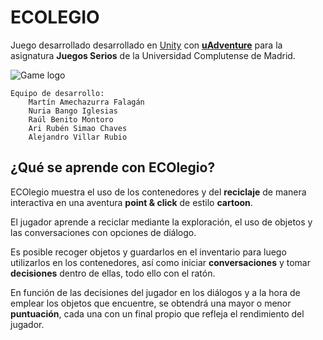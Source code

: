 # ECOLEGIO
Juego desarrollado desarrollado en [Unity](https://unity.com/es) con **[uAdventure](https://github.com/e-ucm/uAdventure#downloads)** para la asignatura **Juegos Serios** de la Universidad Complutense de Madrid.

![Game logo](\Resources\Gráfico\otros\logo.png)

    Equipo de desarrollo:
        Martín Amechazurra Falagán
        Nuria Bango Iglesias
        Raúl Benito Montoro
        Ari Rubén Simao Chaves
        Alejandro Villar Rubio

## ¿Qué se aprende con ECOlegio?

ECOlegio muestra el uso de los contenedores y del **reciclaje** de manera interactiva en una aventura **point & click** de estilo **cartoon**.

El jugador aprende a reciclar mediante la exploración, el uso de objetos y las conversaciones con opciones de diálogo.

Es posible recoger objetos y guardarlos en el inventario para luego utilizarlos en los contenedores, así como iniciar **conversaciones** y tomar **decisiones** dentro de ellas, todo ello con el ratón.

En función de las decisiones del jugador en los diálogos y a la hora de emplear los objetos que encuentre, se obtendrá una mayor o menor **puntuación**, cada una con un final propio que refleja el rendimiento del jugador.